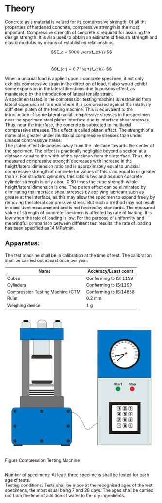 # Theory

Concrete as a material is valued for its compressive strength. Of all the properties of hardened concrete, compressive strength is the most important. Compressive strength of concrete is required for assuring the design strength. It is also used to obtain an estimate of flexural strength and elastic modulus by means of established relationships.<br>

$$E_c = 5000 \sqrt{f_{ck}} $$ <br>

$$f_{ct} = 0.7 \sqrt{f_{ck}} $$


When a uniaxial load is applied upon a concrete specimen, it not only exhibits compressive strain in the direction of load, it also would exhibit some expansion in the lateral directions due to poisons effect, as manifested by the introduction of lateral tensile strain.<br>
A specimen tested in the compression testing machine is restrained from lateral expansion at its ends where it is compressed against the relatively stiff steel platen of the testing machine. This is equivalent to the introduction of some lateral radial compressive stresses in the specimen near the specimen steel platen interface due to interface shear stresses. Thus, near the interface, the concrete is subjected to multiaxial compressive stresses. This effect is called platen effect. The strength of a material is greater under multiaxial compressive stresses than under uniaxial compressive stress.<br>
The platen effect decreases away from the interface towards the center of the specimen. The effect is practically negligible beyond a section at a distance equal to the width of the specimen from the interface. Thus, the measured compressive strength decreases with increase in the height/lateral dimension ratio and is approximately equal to uniaxial compressive strength of concrete for values of this ratio equal to or greater than 2. For standard cylinders, this ratio is two and as such concrete cylinder strength is only about 0.80 times the cube strength whole height/lateral dimension is one. The platen effect can be eliminated by eliminating the interface shear stresses by applying lubricant such as grease at the interface, as this may allow the specimen to expand freely by removing the lateral compressive stress. But such a method may not result in consistent measurement and is not favored by standards.
The measured value of strength of concrete specimen is affected by rate of loading. It is low when the rate of loading is low. For the purpose of uniformity and meaningful comparison between different test results, the rate of loading has been specified as 14 MPa/min.<br>

## Apparatus:
The test machine shall be in calibration at the time of test. The calibration shall be carried out atleast once per year.<br>

| Name | Accuracy/Least count |
| ------ | ------ |
| Cubes | Conforming to IS: 1199 |
| Cylinders | Conforming to IS:1199|
| Compression Testing Machine (CTM) | 	Conforming to IS:14858 |
| Ruler | 	0.2 mm |
| Weighing device | 1 g |

<img src="images/t2.png"/>

Figure Compression Testing Machine<br><br>

Number of specimens: At least three specimens shall be tested for each age of tests.<br>
Testing conditions: Tests shall be made at the recognized ages of the test specimens, the most usual being 7 and 28 days. The ages shall be carried out from the time of addition of water to the dry ingredients.
